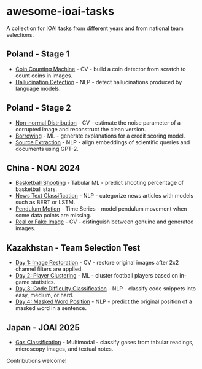 # awesome-ioai-tasks
A collection for IOAI tasks from different years and from national team selections.

## Poland - Stage 1
- [Coin Counting Machine](https://github.com/OlimpiadaAI/II-OlimpiadaAI/blob/main/1_etap/1_maszynka_do_liczenia_monet/1_maszynka_do_liczenia_monet.ipynb) - CV - build a coin detector from scratch to count coins in images.
- [Hallucination Detection](https://github.com/OlimpiadaAI/II-OlimpiadaAI/blob/main/1_etap/2_wykrywanie_halucynacji/2_wykrywanie_halucynacji_modelowe_rozwiazanie.ipynb) - NLP - detect hallucinations produced by language models.

## Poland - Stage 2
- [Non-normal Distribution](https://github.com/OlimpiadaAI/II-OlimpiadaAI/blob/main/2_etap/rozklad_nienormalny/rozklad_nienormalny.ipynb) - CV - estimate the noise parameter of a corrupted image and reconstruct the clean version.
- [Borrowing](https://github.com/OlimpiadaAI/II-OlimpiadaAI/blob/main/2_etap/kredytobranie/kredytobranie.ipynb) - ML - generate explanations for a credit scoring model.
- [Source Extraction](https://github.com/OlimpiadaAI/II-OlimpiadaAI/tree/main/2_etap/ekstrakcja_zrodel) - NLP - align embeddings of scientific queries and documents using GPT-2.

## China - NOAI 2024
- [Basketball Shooting](https://github.com/jaredliw/ioai-tsp-2025/tree/main/noai-china-2024/basketball-shooting) - Tabular ML - predict shooting percentage of basketball stars.
- [News Text Classification](https://github.com/jaredliw/ioai-tsp-2025/tree/main/noai-china-2024/news-text-classification) - NLP - categorize news articles with models such as BERT or LSTM.
- [Pendulum Motion](https://github.com/jaredliw/ioai-tsp-2025/tree/main/noai-china-2024/pendulum-motion) - Time Series - model pendulum movement when some data points are missing.
- [Real or Fake Image](https://github.com/jaredliw/ioai-tsp-2025/tree/main/noai-china-2024/real-or-fake-image) - CV - distinguish between genuine and generated images.

## Kazakhstan - Team Selection Test
- [Day 1: Image Restoration](https://github.com/batyrq/IOAI-TST-solution-day1) - CV - restore original images after 2x2 channel filters are applied.
- [Day 2: Player Clustering](https://github.com/batyrq/IOAI-TST-solution-day2) - ML - cluster football players based on in-game statistics.
- [Day 3: Code Difficulty Classification](https://github.com/batyrq/IOAI-TST-solution-day3) - NLP - classify code snippets into easy, medium, or hard.
- [Day 4: Masked Word Position](https://github.com/batyrq/IOAI-TST-solution-day4) - NLP - predict the original position of a masked word in a sentence.

## Japan - JOAI 2025
- [Gas Classification](https://www.kaggle.com/competitions/joai-2025-competition/overview) - Multimodal - classify gases from tabular readings, microscopy images, and textual notes.

Contributions welcome!

